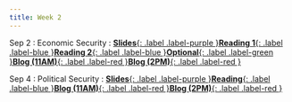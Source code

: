 ```yaml
---
title: Week 2
---
```


Sep 2
: Economic Security
: [**Slides**{: .label .label-purple }](https://docs.google.com/presentation/d/1Tpv4phBp8xe7sdwdjNW5Z8_OAkUrWHmnqTHR0cow4VM/edit?usp=sharing)[**Reading 1**{: .label .label-blue }](https://drive.google.com/file/d/1hHD_K0n93ONC3gocckZgbh7GlRk0dc7Y/view?usp=sharing)[**Reading 2**{: .label .label-blue }](https://drive.google.com/file/d/1q1vrX_9m9cPuzZzolqQuncKPNlrsnhsm/view?usp=sharing)[**Optional**{: .label .label-green }](https://carnegieendowment.org/features/fincyber-timeline)[**Blog (11AM)**{: .label .label-red }](https://canvas.vt.edu/courses/214894/assignments/2484445)[**Blog (2PM)**{: .label .label-red }](https://canvas.vt.edu/courses/214890/assignments/2484431)

Sep 4
: Political Security
: [**Slides**{: .label .label-purple }](https://docs.google.com/presentation/d/1ph1AB-q7932m6RmL_z2rX_sIJhsZVoGvjgw19RwMqfk/edit?usp=sharing)[**Reading**{: .label .label-blue }](https://drive.google.com/file/d/1a5G1RA_Nz8UekY4FL9lpQ_15gGb4Gn0_/view?usp=sharing)[**Blog (11AM)**{: .label .label-red }](https://canvas.vt.edu/courses/214894/assignments/2484440)[**Blog (2PM)**{: .label .label-red }](https://canvas.vt.edu/courses/214890/assignments/2484426)